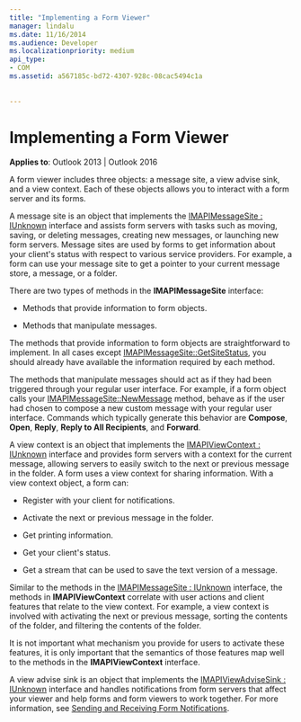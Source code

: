 ```yaml
---
title: "Implementing a Form Viewer"
manager: lindalu
ms.date: 11/16/2014
ms.audience: Developer
ms.localizationpriority: medium
api_type:
- COM
ms.assetid: a567185c-bd72-4307-928c-08cac5494c1a
 
 
---
```


# Implementing a Form Viewer

  
  
**Applies to**: Outlook 2013 | Outlook 2016 
  
A form viewer includes three objects: a message site, a view advise sink, and a view context. Each of these objects allows you to interact with a form server and its forms.
  
A message site is an object that implements the [IMAPIMessageSite : IUnknown](imapimessagesiteiunknown.md) interface and assists form servers with tasks such as moving, saving, or deleting messages, creating new messages, or launching new form servers. Message sites are used by forms to get information about your client's status with respect to various service providers. For example, a form can use your message site to get a pointer to your current message store, a message, or a folder. 
  
There are two types of methods in the **IMAPIMessageSite** interface: 
  
- Methods that provide information to form objects.
    
- Methods that manipulate messages.
    
The methods that provide information to form objects are straightforward to implement. In all cases except [IMAPIMessageSite::GetSiteStatus](imapimessagesite-getsitestatus.md), you should already have available the information required by each method.
  
The methods that manipulate messages should act as if they had been triggered through your regular user interface. For example, if a form object calls your [IMAPIMessageSite::NewMessage](imapimessagesite-newmessage.md) method, behave as if the user had chosen to compose a new custom message with your regular user interface. Commands which typically generate this behavior are **Compose**, **Open**, **Reply**, **Reply to All Recipients**, and **Forward**. 
  
A view context is an object that implements the [IMAPIViewContext : IUnknown](imapiviewcontextiunknown.md) interface and provides form servers with a context for the current message, allowing servers to easily switch to the next or previous message in the folder. A form uses a view context for sharing information. With a view context object, a form can: 
  
- Register with your client for notifications.
    
- Activate the next or previous message in the folder.
    
- Get printing information.
    
- Get your client's status.
    
- Get a stream that can be used to save the text version of a message.
    
Similar to the methods in the [IMAPIMessageSite : IUnknown](imapimessagesiteiunknown.md) interface, the methods in **IMAPIViewContext** correlate with user actions and client features that relate to the view context. For example, a view context is involved with activating the next or previous message, sorting the contents of the folder, and filtering the contents of the folder. 
  
It is not important what mechanism you provide for users to activate these features, it is only important that the semantics of those features map well to the methods in the **IMAPIViewContext** interface. 
  
A view advise sink is an object that implements the [IMAPIViewAdviseSink : IUnknown](imapiviewadvisesinkiunknown.md) interface and handles notifications from form servers that affect your viewer and help forms and form viewers to work together. For more information, see [Sending and Receiving Form Notifications](sending-and-receiving-form-notifications.md). 
  

